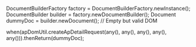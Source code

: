 DocumentBuilderFactory factory = DocumentBuilderFactory.newInstance();
DocumentBuilder builder = factory.newDocumentBuilder();
Document dummyDoc = builder.newDocument(); // Empty but valid DOM

when(apDomUtil.createApDetailRequest(any(), any(), any(), any(), any())).thenReturn(dummyDoc);
